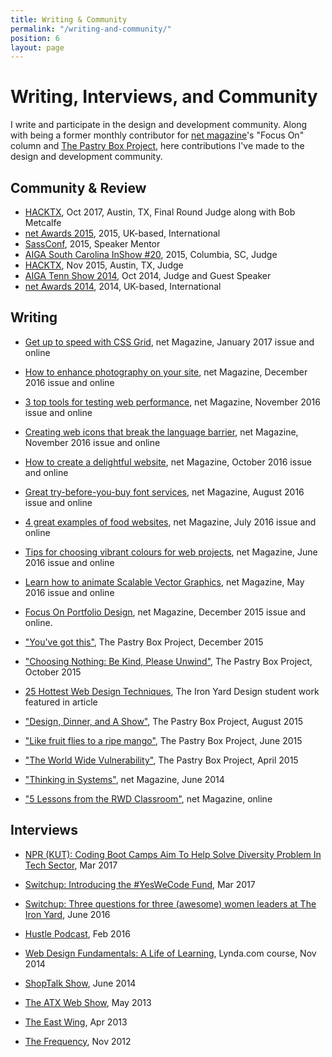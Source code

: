 ```yaml
---
title: Writing & Community
permalink: "/writing-and-community/"
position: 6
layout: page
---
```


# Writing, Interviews, and Community

I write and participate in the design and development community. Along with being a former monthly contributor for [net magazine](http://www.creativebloq.com)'s "Focus On" column and [The Pastry Box Project](https://the-pastry-box-project.net/), here contributions I've made to the design and development community.

## Community & Review

-   [HACKTX](http://www.hacktx.com), Oct 2017, Austin, TX, Final Round Judge along with Bob Metcalfe
-   [net Awards 2015](http://thenetawards.com), 2015, UK-based, International
-   [SassConf](http://www.sassconf.com), 2015, Speaker Mentor
-   [AIGA South Carolina InShow #20](https://southcarolina.aiga.org/meet-the-inshow-20-judges/), 2015, Columbia, SC, Judge
-   [HACKTX](http://www.hacktx.com), Nov 2015, Austin, TX, Judge
-   [AIGA Tenn Show 2014](http://www.tennshow2014.com), Oct 2014, Judge and Guest Speaker
-   [net Awards 2014](http://thenetawards.com), 2014, UK-based, International

## Writing

-   [Get up to speed with CSS Grid](http://www.creativebloq.com/features/get-up-to-speed-with-css-grid), net Magazine, January 2017 issue and online

-   [How to enhance photography on your site](http://www.creativebloq.com/features/how-to-enhance-photography-on-your-website), net Magazine, December 2016 issue and online

-   [3 top tools for testing web performance](http://www.creativebloq.com/features/3-top-tools-for-testing-web-performance), net Magazine, November 2016 issue and online

-   [Creating web icons that break the language barrier](http://www.creativebloq.com/features/creating-web-icons-that-break-the-language-barrier), net Magazine, November 2016 issue and online

-   [How to create a delightful website](http://www.creativebloq.com/inspiration/how-to-create-a-delightful-website), net Magazine, October 2016 issue and online

-   [Great try-before-you-buy font services](http://www.creativebloq.com/features/4-great-try-before-you-buy-font-services), net Magazine, August 2016 issue and online

-   [4 great examples of food websites](http://www.creativebloq.com/web-design/4-great-examples-food-websites-71621257), net Magazine, July 2016 issue and online

-   [Tips for choosing vibrant colours for web projects](http://www.creativebloq.com/web-design/tips-choosing-vibrant-colours-web-projects-61620832), net Magazine, June 2016 issue and online

-   [Learn how to animate Scalable Vector Graphics](http://www.creativebloq.com/web-design/learn-how-animate-scalable-vector-graphics-51620196), net Magazine, May 2016 issue and online

-   [Focus On Portfolio Design](http://www.creativebloq.com/portfolios/how-make-cohesive-online-design-portfolio-111517909), net Magazine, December 2015 issue and online.

-   ["You've got this"](https://the-pastry-box-project.net/sameera-kapila/2015-december-10), The Pastry Box Project, December 2015

-   ["Choosing Nothing: Be Kind, Please Unwind"](https://the-pastry-box-project.net/sameera-kapila/2015-october-7), The Pastry Box Project, October 2015

-   [25 Hottest Web Design Techniques](http://www.creativebloq.com/netmag/25-hottest-web-design-techniques-81516153), The Iron Yard Design student work featured in article

-   ["Design, Dinner, and A Show"](https://the-pastry-box-project.net/sameera-kapila/2015-august-14), The Pastry Box Project, August 2015

-   ["Like fruit flies to a ripe mango"](https://the-pastry-box-project.net/sameera-kapila/2015-june-11), The Pastry Box Project, June 2015

-   ["The World Wide Vulnerability"](https://the-pastry-box-project.net/sameera-kapila/2015-april-15), The Pastry Box Project, April 2015

-   ["Thinking in Systems"](http://www.creativebloq.com/netmag/why-you-should-think-web-building-part-larger-system-71412395), net Magazine, June 2014

-   ["5 Lessons from the RWD Classroom"](http://www.creativebloq.com/netmag/5-lessons-responsive-web-design-classroom-7135527), net Magazine, online

## Interviews

-   [NPR (KUT): Coding Boot Camps Aim To Help Solve Diversity Problem In Tech Sector](http://kut.org/post/coding-boot-camps-aim-help-solve-diversity-problem-tech-sector), Mar 2017

-   [Switchup: Introducing the #YesWeCode Fund](https://www.switchup.org/blog/introducing-the-yeswecode-fund), Mar 2017

-   [Switchup: Three questions for three (awesome) women leaders at The Iron Yard](https://www.switchup.org/blog/three-questions-for-three-awesome-women-leaders-at-the-iron-yard), June 2016

-   [Hustle Podcast](http://funsize.co/hustle), Feb 2016

-   [Web Design Fundamentals: A Life of Learning](https://www.lynda.com/Web-Design-tutorials/Web-Design-Fundamentals/177837-2.html), Lynda.com course, Nov 2014

-   [ShopTalk Show](http://www.shoptalkshow.com/episodes/121-sam-kapila/), June 2014

-   [The ATX Web Show](http://atxwebshow.com/2013/05/16/64-with-sam-kapila/), May 2013

-   [The East Wing](http://5by5.tv/eastwing/52), Apr 2013

-   [The Frequency](http://5by5.tv/frequency/27), Nov 2012
